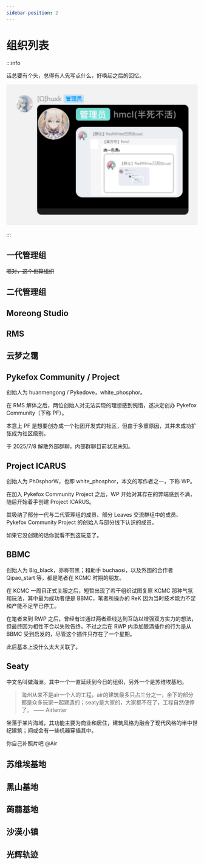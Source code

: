 ```yaml
---
sidebar-position: 2
---
```


# 组织列表

:::info

话总要有个头，总得有人先写点什么，好唤起之后的回忆。

![套娃](_images/套娃.png)

:::

## 一代管理组

~~嗯对，这个也算组织~~

## 二代管理组

## Moreong Studio

## RMS

## 云梦之霭

## Pykefox Community / Project

创始人为 huanmengong / Pykedove，white_phosphor。

在 RMS 解体之后，两位创始人对无法实现的理想感到惋惜，遂决定创办 Pykefox Community（下称 PF）。

本意上 PF 是想要创办成一个社团开发式的社区，但由于多重原因，其并未成功扩张成为社区级别。

于 2025/7/8 解散外部群聊，内部群聊目前状况未知。

## Project ICARUS

创始人为 Ph0sphorW，也即 white_phosphor，本文的写作者之一，下称 WP。

在加入 Pykefox Community Project 之后，WP 开始对其存在的弊端感到不满，随后开始着手创建 Project ICARUS。

其吸纳了部分一代与二代管理组的成员、部分 Leaves 交流群组中的成员、Pykefox Community Project 的创始人与部分线下认识的成员。

如果它没创建的话你就看不到这玩意了。

## BBMC

创始人为 Big_black，亦称带黑；和助手 buchaosi，以及外围的合作者 Qipao_start 等，都是笔者在 KCMC 时期的朋友。

在 KCMC 一周目正式关服之后，短暂出现了若干组织试图复原 KCMC 那种气氛和玩法，其中最为成功者便是 BBMC，笔者所操办的 ReK 因为当时技术能力不足和产能不足早已停工。

在笔者来到 RWP 之后，曾经有过通过两者牵线达到互助以增强双方实力的想法，但最终因为相性不合以失败告终。不过之后在 RWP 内添加酿酒插件的行为是从 BBMC 受到启发的，尽管这个插件只存在了一个星期。

此后基本上没什么太大关联了。

## Seaty

中文名叫做海洲。其中一个一直延续到今日的组织，另外一个是苏维埃基地。

> 海州从来不是air一个人的工程，air的建筑最多只占三分之一，余下的部分都是众多玩家一起建造的；seaty是大家的，大家都不在了，工程自然便停了。
> —— Airlenter

坐落于某片海域，其功能主要为商业和居住，建筑风格为融合了现代风格的半中世纪建筑；间或会有一些机器穿插其中。

你自己补照片吧 @Air

## 苏维埃基地

## 黑山基地

## 蒟蒻基地

## 沙漠小镇

## 光辉轨迹

## 

